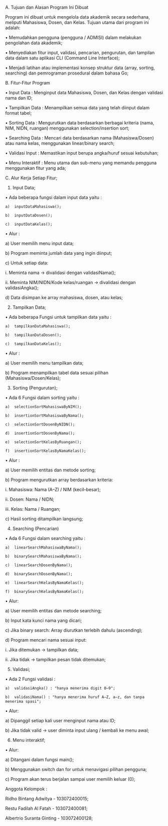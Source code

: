 

A. Tujuan dan Alasan Program Ini Dibuat

Program ini dibuat untuk mengelola data akademik secara sederhana, meliputi Mahasiswa, Dosen, dan Kelas. Tujuan utama dari program ini adalah:

•	Memudahkan pengguna (pengguna / ADMISI) dalam melakukan pengolahan data akademik;

•	Menyediakan fitur input, validasi, pencarian, pengurutan, dan tampilan data dalam satu aplikasi CLI (Command Line Interface);

•	Menjadi latihan atau implementasi konsep struktur data (array, sorting, searching) dan pemrograman prosedural dalam bahasa Go;

B. Fitur-Fitur Program

•	Input Data : Menginput data Mahasiswa, Dosen, dan Kelas dengan validasi nama dan ID;

•	Tampilkan Data : Menampilkan semua data yang telah diinput dalam format tabel;

•	Sorting Data : Mengurutkan data berdasarkan berbagai kriteria (nama, NIM, NIDN, ruangan) menggunakan selection/insertion sort;

•	Searching Data : Mencari data berdasarkan nama (Mahasiswa/Dosen) atau nama kelas, menggunakan linear/binary search;

•	Validasi Input : Memastikan input berupa angka/huruf sesuai kebutuhan;

•	Menu Interaktif : Menu utama dan sub-menu yang memandu pengguna menggunakan fitur yang ada;

C.	Alur Kerja Setiap Fitur;

1.	Input Data;

•	Ada beberapa fungsi dalam input data yaitu :

	a)	inputDataMahasiswa();

	b)	inputDataDosen();

	c)	inputDataKelas();

•	Alur : 

a)	User memilih menu input data;

b)	Program meminta jumlah data yang ingin diinput;

c)	Untuk setiap data:

i.	Meminta nama → divalidasi dengan validasiNama();

ii.	Meminta NIM/NIDN/Kode kelas/ruangan → divalidasi dengan validasiAngka();

d)	Data disimpan ke array mahasiswa, dosen, atau kelas;

2.	Tampilkan Data;

•	Ada beberapa Fungsi untuk tampilkan data yaitu :

	a)	tampilkanDataMahasiswa();

	b)	tampilkanDataDosen();

	c)	tampilkanDataKelas();

•	Alur :

a)	User memilih menu tampilkan data;

b)	Program menampilkan tabel data sesuai pilihan (Mahasiswa/Dosen/Kelas);

3.	Sorting (Pengurutan);

•	Ada 6 Fungsi dalam sorting yaitu :

	a)	selectionSortMahasiswaByNIM();

	b)	insertionSortMahasiswaByNama();

	c)	selectionSortDosenByNIDN();
	
	d)	insertionSortDosenByNama();

	e)	selectionSortKelasByRuangan();

	f)	insertionSortKelasByNamaKelas();

•	Alur :

a)	User memilih entitas dan metode sorting;

b)	Program mengurutkan array berdasarkan kriteria:

i.	Mahasiswa: Nama (A–Z) / NIM (kecil–besar);

ii.	Dosen: Nama / NIDN;

iii.	Kelas: Nama / Ruangan;

c)	Hasil sorting ditampilkan langsung;

4.	Searching (Pencarian)

•	Ada 6 Fungsi dalam searching yaitu :

	a)	linearSearchMahasiswaByNama();

	b)	binarySearchMahasiswaByNama();

	c)	linearSearchDosenByNama();

	d)	binarySearchDosenByNama();

	e)	linearSearchKelasByNamaKelas();

	f)	binarySearchKelasByNamaKelas();

•	Alur:

a)	User memilih entitas dan metode searching;

b)	Input kata kunci nama yang dicari;

c)	Jika binary search: Array diurutkan terlebih dahulu (ascending);

d)	Program mencari nama sesuai input:

i.	Jika ditemukan → tampilkan data;

ii.	Jika tidak → tampilkan pesan tidak ditemukan;

5.	Validasi;

•	Ada 2 Fungsi validasi :

	a)	validasiAngka() : "hanya menerima digit 0–9";

	b)	validasiNama() : "hanya menerima huruf A–Z, a–z, dan tanpa menerima spasi";

•	Alur:

a)	Dipanggil setiap kali user menginput nama atau ID;

b)	Jika tidak valid → user diminta input ulang / kembali ke menu awal; 

6.	Menu interaktif;

•	Alur:

a)	Ditangani dalam fungsi main();

b)	Menggunakan switch dan for untuk menavigasi pilihan pengguna;

c)	Program akan terus berjalan sampai user memilih keluar (0);






Anggota Kelompok :

Ridho Bintang Adwitya - 103072400015;

Restu Fadilah Al Fatah - 103072400081;

Albertrio Suranta Ginting - 103072400128;

